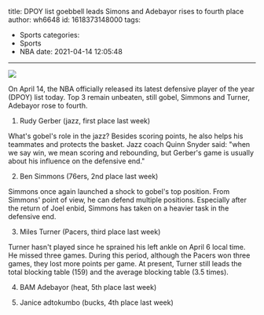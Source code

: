 title: DPOY list  goebbell leads Simons and Adebayor rises to fourth place
author: wh6648
id: 1618373148000
tags: 
- Sports
categories: 
- Sports
- NBA
date: 2021-04-14 12:05:48
---
![](https://p4.itc.cn/images01/20210414/9c86e9da39654928a0e5dadbc60f0d48.jpeg)


On April 14, the NBA officially released its latest defensive player of the year (DPOY) list today. Top 3 remain unbeaten, still gobel, Simmons and Turner, Adebayor rose to fourth.

1. Rudy Gerber (jazz, first place last week)

What's gobel's role in the jazz? Besides scoring points, he also helps his teammates and protects the basket. Jazz coach Quinn Snyder said: "when we say win, we mean scoring and rebounding, but Gerber's game is usually about his influence on the defensive end."

2. Ben Simmons (76ers, 2nd place last week)

Simmons once again launched a shock to gobel's top position. From Simmons' point of view, he can defend multiple positions. Especially after the return of Joel enbid, Simmons has taken on a heavier task in the defensive end.

3. Miles Turner (Pacers, third place last week)

Turner hasn't played since he sprained his left ankle on April 6 local time. He missed three games. During this period, although the Pacers won three games, they lost more points per game. At present, Turner still leads the total blocking table (159) and the average blocking table (3.5 times).

4. BAM Adebayor (heat, 5th place last week)

5. Janice adtokumbo (bucks, 4th place last week)

